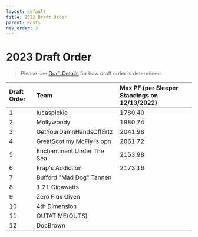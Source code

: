```yaml
---
layout: default
title: 2023 Draft Order
parent: Posts
nav_order: 3
---
```

# 2023 Draft Order

> Please see [Draft Details](https://draftforthefuture.github.io/League/Draft.html#draft-order) for how draft order is determined.

| Draft Order | Team | Max PF (per Sleeper Standings on 12/13/2022) |
|:-------------|:------------------|:------------------|
| 1 | lucaspickle | 1780.40 |
| 2 | Mollywoody | 1980.74 |
| 3 | GetYourDamnHandsOffErtz | 2041.98 |
| 4 | GreatScot my McFly is opn | 2061.72 |
| 5 | Enchantment Under The Sea | 2153.98 |
| 6 | Frap's Addiction | 2173.16 |
| 7 | Bufford "Mad Dog" Tannen | |
| 8 | 1.21 Gigawatts |  |
| 9 | Zero Flux Given |  |
| 10 | 4th Dimension |  |
| 11 | OUTATIME(OUTS) |  |
| 12 | DocBrown | |
